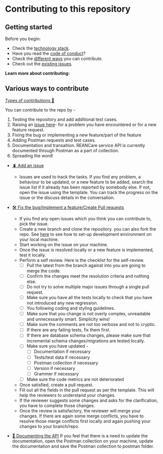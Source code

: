 # Contributing to this repository <!-- omit in toc -->

## Getting started <!-- omit in toc -->

Before you begin:
- Check the [technology stack](docs/development.md#technology-stack).
- Have you read the [code of conduct](CODE_OF_CONDUCT.md)?
- Check the [different ways](#Various-ways-to-contribute) you can contribute.
- Check out the [existing issues](https://github.com/REAN-Foundation/reancare-service/issues).

**Learn more about contributing:**

## Various ways to contribute

  [Types of contributions :memo:](#types-of-contributions-memo)

  You can contribute to the repo by - 
  1. Testing the repository and add additional test cases.
  2. Raising an [issue here](https://github.com/REAN-Foundation/reancare-service/issues)- for a problem you have encountered or for a new feature request.
  3. Fixing the bug or implementing a new feature/part of the feature
  4. Adding Postman requests and test cases.
  5. Documentation and transaltion. REANCare service API is currently documented through Postman as a part of collection.
  6. Spreading the word!

  - [:beetle: Add an issue](#beetle-issues)
    - Issues are used to track the tasks. If you find any problem, a behaviour to be updated, or a new feature to be added, search the issue list if it already has been reported by somebody else. If not, open the issue using the template. You can track the progress on the issue or the discuss details in the conversation.
  
  - [:hammer_and_wrench: Fix the bug/Implement a feature/Create Pull requests](#hammer_and_wrench-pull-requests)
    - If you find any open issues which you think you can contribute to, pick the issue. 
    - Create a new branch and clone the repository. you can also fork the repo. See [here](docs/development.md) to see how to set-up development environment on your local machine.
    - Start working on the issue on your machine. 
    - Once the issue is resolved locally or a new feature is implemented, test it locally. 
    - Perform a self review. Here is the checklist for the self-review.
      - [ ] Pull the latest from the branch against into you are going to merge the coide.
      - [ ] Confirm the changes meet the resolution criteria and nothing else.
      - [ ] Do not try to solve multiple major issues through a single pull request.
      - [ ] Make sure you have all the tests locally to check that you have not introduced any new regression.
      - [ ] You following coding and styling guidelines.
      - [ ] Make sure that you change is not overly complex, unreadable and unnecessarily smart. Simplicity wins!
      - [ ] Make sure the comments are not too verbose and not to cryptic.
      - [ ] If there are any failing tests, fix them first.
      - [ ] If there are database schema changes, please make sure that incremental schema changes/migrations are tested locally.
      - [ ] Make sure you have updated -
        - [ ] Documentation if necessary
        - [ ] Tests/test data if necessary
        - [ ] Postman collection if necessary
        - [ ] Version if necessary
        - [ ] Grammer if necessary
      - [ ] Make sure the code metrics are not deteriorated
    - Once satisfied, create a pull request. 
    - Fill out all the fields in the pull request as per the template. This will help the reviewers to understand your changes.
    - If the reviewer suggests some changes and asks for the clarification, you have to complete those changes.
    - Once the review is satisfactory, the reviewer will merge your changes. If there are again some merge conflicts, you have to resolve those merge conflicts first locally and again pushing your changes to your branch/repo.

  - [:memo: Documenting the API](#hammer_and_wrench-pull-requests)
  If you feel that there is a need to update the documentation, open the Postman collection on your machine, update the documentation and save the Postman collection to postman folder.
